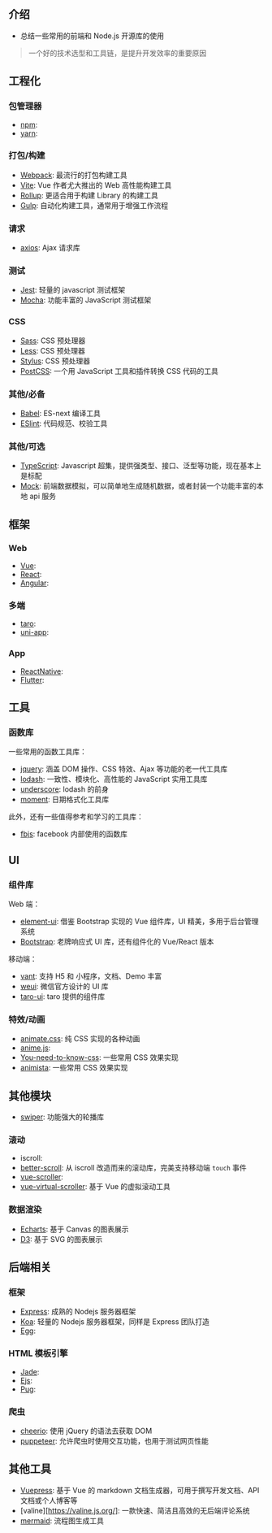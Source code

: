## 介绍

+ 总结一些常用的前端和 Node.js 开源库的使用

> 一个好的技术选型和工具链，是提升开发效率的重要原因


## 工程化

### 包管理器

+ [npm](https://www.npmjs.com/): 
+ [yarn](https://yarn.bootcss.com/docs/install/#mac-stable): 


### 打包/构建

+ [Webpack](https://www.webpackjs.com/concepts/): 最流行的打包构建工具
+ [Vite](https://github.com/vitejs/vite): Vue 作者尤大推出的 Web 高性能构建工具
+ [Rollup](https://github.com/rollup/rollup): 更适合用于构建 Library 的构建工具
+ [Gulp](https://www.gulpjs.com.cn/docs/): 自动化构建工具，通常用于增强工作流程


### 请求

+ [axios](http://www.axios-js.com/zh-cn/docs/): Ajax 请求库


### 测试

+ [Jest](https://jestjs.io/en/): 轻量的 javascript 测试框架
+ [Mocha](https://mochajs.org/): 功能丰富的 JavaScript 测试框架


### CSS

+ [Sass](https://www.sass.hk/docs/): CSS 预处理器
+ [Less](): CSS 预处理器
+ [Stylus](): CSS 预处理器
+ [PostCSS](https://www.postcss.com.cn/): 一个用 JavaScript 工具和插件转换 CSS 代码的工具


### 其他/必备

+ [Babel](https://www.babeljs.cn/): ES-next 编译工具
+ [ESlint](https://cn.eslint.org/docs/user-guide/getting-started): 代码规范、校验工具


### 其他/可选

+ [TypeScript](https://typescript.bootcss.com/): Javascript 超集，提供强类型、接口、泛型等功能，现在基本上是标配
+ [Mock](https://github.com/nuysoft/Mock): 前端数据模拟，可以简单地生成随机数据，或者封装一个功能丰富的本地 api 服务




## 框架

### Web

+ [Vue](): 
+ [React](): 
+ [Angular](): 


### 多端

+ [taro](): 
+ [uni-app](): 


### App

+ [ReactNative](): 
+ [Flutter](): 



## 工具

### 函数库

一些常用的函数工具库：

+ [jquery](https://www.jquery123.com/category/version/1.9/): 涵盖 DOM 操作、CSS 特效、Ajax 等功能的老一代工具库
+ [lodash](https://www.lodashjs.com/): 一致性、模块化、高性能的 JavaScript 实用工具库
+ [underscore](https://www.css88.com/doc/underscore/#each): lodash 的前身
+ [moment](https://momentjs.com/): 日期格式化工具库

此外，还有一些值得参考和学习的工具库：

+ [fbjs](https://github.com/facebook/fbjs): facebook 内部使用的函数库




## UI

### 组件库

Web 端：

+ [element-ui](https://element.eleme.cn/#/zh-CN/component/installation): 借鉴 Bootstrap 实现的 Vue 组件库，UI 精美，多用于后台管理系统
+ [Bootstrap](https://v3.bootcss.com/getting-started/): 老牌响应式 UI 库，还有组件化的 Vue/React 版本


移动端：

+ [vant](https://vant-contrib.gitee.io/vant/#/zh-CN/home): 支持 H5 和 小程序，文档、Demo 丰富
+ [weui](https://github.com/Tencent/weui): 微信官方设计的 UI 库
+ [taro-ui](https://taro-ui.aotu.io/#/docs/introduction): taro 提供的组件库


### 特效/动画

+ [animate.css](https://daneden.github.io/animate.css/): 纯 CSS 实现的各种动画
+ [anime.js](https://animejs.com/): 
+ [You-need-to-know-css](https://lhammer.cn/You-need-to-know-css/#/introduce?v=1): 一些常用 CSS 效果实现
+ [animista](https://animista.net/play/basic): 一些常用 CSS 效果实现




## 其他模块

+ [swiper](https://www.swiper.com.cn/): 功能强大的轮播库


### 滚动

+ iscroll: 
+ [better-scroll](): 从 iscroll 改造而来的滚动库，完美支持移动端 `touch` 事件
+ [vue-scroller](): 
+ [vue-virtual-scroller](): 基于 Vue 的虚拟滚动工具


### 数据渲染

+ [Echarts](https://echarts.apache.org/zh/tutorial.html#5%20%E5%88%86%E9%92%9F%E4%B8%8A%E6%89%8B%20ECharts): 基于 Canvas 的图表展示
+ [D3](): 基于 SVG 的图表展示




## 后端相关

### 框架

+ [Express](): 成熟的 Nodejs 服务器框架
+ [Koa](): 轻量的 Nodejs 服务器框架，同样是 Express 团队打造
+ [Egg](): 


### HTML 模板引擎

+ [Jade](): 
+ [Ejs](): 
+ [Pug](): 


### 爬虫

+ [cheerio](): 使用 jQuery 的语法去获取 DOM
+ [puppeteer](): 允许爬虫时使用交互功能，也用于测试网页性能



## 其他工具

+ [Vuepress](https://vuepress.vuejs.org/zh/config/): 基于 Vue 的 markdown 文档生成器，可用于撰写开发文档、API 文档或个人博客等
+ [valine][https://valine.js.org/]: 一款快速、简洁且高效的无后端评论系统
+ [mermaid](https://github.com/mermaid-js/mermaid): 流程图生成工具
